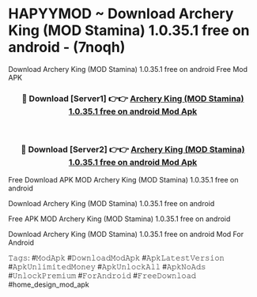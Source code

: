# HAPYYMOD ~ Download Archery King (MOD Stamina) 1.0.35.1 free on android - (7noqh)
Download Archery King (MOD Stamina) 1.0.35.1 free on android Free Mod APK

<div align="center">
<h3>🔴 Download [Server1] 👉👉 <a href="https://apk-comot.site?title=Archery_King_(MOD_Stamina)_1.0.35.1_free_on_android">Archery King (MOD Stamina) 1.0.35.1 free on android Mod Apk</a></h3><br>

<h3>🔴 Download [Server2] 👉👉 <a href="https://apk-comot.site?title=Archery_King_(MOD_Stamina)_1.0.35.1_free_on_android">Archery King (MOD Stamina) 1.0.35.1 free on android Mod Apk</a></h3>
</div>


Free Download APK MOD Archery King (MOD Stamina) 1.0.35.1 free on android

Download Archery King (MOD Stamina) 1.0.35.1 free on android 

Free APK MOD Archery King (MOD Stamina) 1.0.35.1 free on android 

Download Archery King (MOD Stamina) 1.0.35.1 free on android Mod For Android

𝚃𝚊𝚐𝚜: #𝙼𝚘𝚍𝙰𝚙𝚔 #𝙳𝚘𝚠𝚗𝚕𝚘𝚊𝚍𝙼𝚘𝚍𝙰𝚙𝚔 #𝙰𝚙𝚔𝙻𝚊𝚝𝚎𝚜𝚝𝚅𝚎𝚛𝚜𝚒𝚘𝚗 #𝙰𝚙𝚔𝚄𝚗𝚕𝚒𝚖𝚒𝚝𝚎𝚍𝙼𝚘𝚗𝚎𝚢 #𝙰𝚙𝚔𝚄𝚗𝚕𝚘𝚌𝚔𝙰𝚕𝚕 #𝙰𝚙𝚔𝙽𝚘𝙰𝚍𝚜 #𝚄𝚗𝚕𝚘𝚌𝚔𝙿𝚛𝚎𝚖𝚒𝚞𝚖 #𝙵𝚘𝚛𝙰𝚗𝚍𝚛𝚘𝚒𝚍 #𝙵𝚛𝚎𝚎𝙳𝚘𝚠𝚗𝚕𝚘𝚊𝚍 #home_design_mod_apk